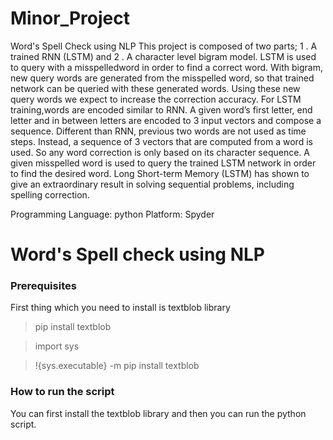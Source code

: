 # Minor_Project
Word's Spell Check using NLP
This project is composed of two parts;
1 . A trained RNN (LSTM) and
2 . A character level bigram model. 
LSTM is used to query with a misspelledword in order to find a correct word.
With bigram, new query words are generated from the misspelled word, so that trained network can be queried with these generated words.
Using these new query words we expect to increase the correction accuracy.
For LSTM training,words are encoded similar to RNN.
A given word’s first letter, end letter and in between letters are encoded to 3 input vectors and compose a sequence.
Different than RNN, previous two words are not used as time steps.
Instead, a sequence of 3 vectors that are computed from a word is used. 
So any word correction is only based on its character sequence.
A given misspelled word is used to query the trained LSTM network in order to find the desired word.
Long Short-term Memory (LSTM) has shown to give an extraordinary result in solving sequential problems, including spelling correction.

Programming Language: python 
Platform: Spyder

# Word's Spell check using NLP
### Prerequisites

First thing which you need to install is textblob library
<!--Install library-->
>pip install textblob

>import sys 
<!--command-->
>!{sys.executable} -m pip install textblob 

### How to run the script

You can first install the textblob library and then you can run the python script.
